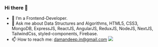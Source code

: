 ### Hi there 👋
- 🌱 I’m a Frontend-Developer.
- 💬 Ask me about Data Structures and Algorithms, HTML5, CSS3, MongoDB, ExpressJS, ReactJS, AngularJS, ReduxJS, NodeJS, NextJS, TailwindCss, styled-components, Firebase. 
- 📫 How to reach me: damandeep.in@gmail.com
![](https://hit.yhype.me/github/profile?user_id=78254330)
<!--
**dds05/dds05** is a ✨ _special_ ✨ repository because its `README.md` (this file) appears on your GitHub profile.

Here are some ideas to get you started:



- 😄 Pronouns: ...
- ⚡ Fun fact: ...
![](https://komarev.com/ghpvc/?username=your-github-username)
